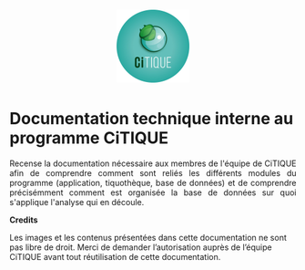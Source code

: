 <h1 align="center"><img src="_images/citique_logo.png" width="128"/></h1>


# Documentation technique interne au programme CiTIQUE
<p style="text-align:justify;">
Recense la documentation nécessaire aux membres de l'équipe de CiTIQUE afin de comprendre comment sont reliés les différents modules du programme (application, tiquothèque, base de données) et de comprendre précisémment comment est organisée la base de données sur quoi s'applique l'analyse qui en découle.


**Credits** 

Les images et les contenus présentées dans cette documentation ne sont pas libre de droit. Merci de demander l’autorisation auprès de l’équipe CiTIQUE avant tout réutilisation de cette documentation.
</p>
